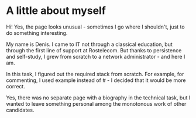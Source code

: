 # A little about myself

Hi! Yes, the page looks unusual - sometimes I go where I shouldn't, just to do something interesting.

My name is Denis. I came to IT not through a classical education, but through the first line of support at Rostelecom. But thanks to persistence and self-study, I grew from scratch to a network administrator - and here I am.

In this task, I figured out the required stack from scratch. For example, for commenting, I used example instead of # - I decided that it would be more correct.

Yes, there was no separate page with a biography in the technical task, but I wanted to leave something personal among the monotonous work of other candidates.
